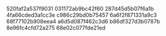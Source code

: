 520faf2a537f9031
031172ab9bc42f60
287d45d5b07f6a1b
4fa66cded3a1cc3e
c986c29bd0b75457
6a6f2f871331a9c3
68f77102b908eea4
a6d5d087f462c3d6
b86df327d3b0787b
8e96fc4cfd72a275
68e02c077fde21ed
